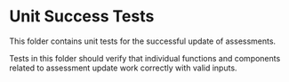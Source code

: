 ﻿# Unit Success Tests

This folder contains unit tests for the successful update of assessments.

Tests in this folder should verify that individual functions and components related to assessment update work correctly with valid inputs.
